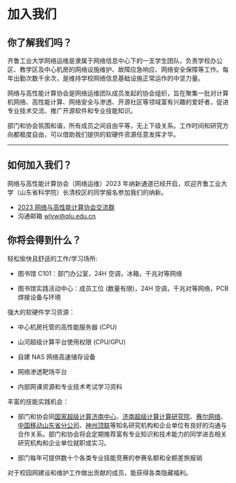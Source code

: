 # 加入我们

## 你了解我们吗？

齐鲁工业大学网络运维是隶属于网络信息中心下的一支学生团队，负责学校办公区、教学区及中心机房的网络设施维护、故障应急响应、网络安全保障等工作。每年出勤次数千余次，是维持学校网络信息基础设施正常运作的中坚力量。

网络与高性能计算协会是网络运维团队成员发起的协会组织，旨在聚集一批对计算机网络、高性能计算、网络安全与渗透、开源社区等领域富有兴趣的爱好者，促进专业技术交流、推广开源软件和专业技能知识。

部门和协会氛围和谐，所有成员之间自由平等，无上下级关系。工作时间和研究方向都极度自由，可以借助我们提供的软硬件资源任意发挥才华。

---

## 如何加入我们？

网络与高性能计算协会（网络运维）2023 年纳新通道已经开启，欢迎齐鲁工业大学（山东省科学院）长清校区的同学报名参加我们的纳新。  

- [2023 网络与高性能计算协会交流群](http://qm.qq.com/cgi-bin/qm/qr?_wv=1027&k=SmdETc0KEXBIFRw3FbeWs1tNhQD7YXH_&authKey=kcW0U3K%2FG3aFjPRyUmFqTNs7CKzoHU6p1Y33A9ldRu9S4dC2UCc%2BoTPqn9gEVOz0&noverify=0&group_code=725386079)
- 沟通邮箱 [wlyw@qlu.edu.cn](mailto:wlyw@qlu.edu.cn)

## 你将会得到什么？

轻松愉快且舒适的工作/学习场所:

- 图书馆 C101：部门办公室，24H 空调，冰箱，千兆对等网络

- 图书馆实践活动中心：成员工位 (数量有限)，24H 空调，千兆对等网络，PCB 焊接设备与环境

强大的软硬件学习资源：

- 中心机房托管的高性能服务器 (CPU)

- 山河超级计算平台使用权限 (CPU/GPU)

- 自建 NAS 网络高速储存设备

- 网络渗透靶场平台

- 内部网课资源和专业技术考试学习资料

丰富的技能实践机会：

- 部门和协会同[国家超级计算济南中心](http://www.nsccjn.cn/)、[济南超级计算计算研究院](https://www.jnist.cn/)、[赛尔网络](https://www.cernet.com)、[中国移动山东省分公司](https://www。10086.cn)、[神州顶联](https://www.toplion.com.cn)等知名研究机构和企业单位有良好的沟通与合作关系。部门和协会将会定期推荐富有专业知识和技术能力的同学进去相关研究机构和企业单位就职或实习。

- 部门每年可提供数十个各类专业技能竞赛的参赛名额和全额差旅报销

对于校园网建设和维护工作做出贡献的成员，能获得各类隐藏福利。
